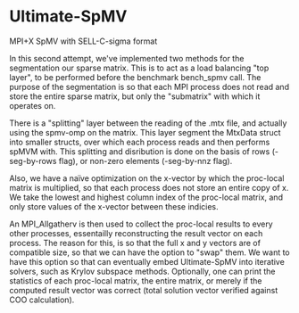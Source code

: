 # Ultimate-SpMV
MPI+X SpMV with SELL-C-sigma format

In this second attempt, we've implemented two methods for the segmentation our sparse matrix. This is to act as a load balancing "top layer", to be performed before the benchmark bench_spmv call. The purpose of the segmentation is so that each MPI process does not read and store the entire sparse matrix, but only the "submatrix" with which it operates on.

There is a "splitting" layer between the reading of the .mtx file, and actually using the spmv-omp on the matrix. This layer segment the MtxData struct into smaller structs, over which each process reads and then performs spMVM with. This splitting and disribution is done on the basis of rows (-seg-by-rows flag), or non-zero elements (-seg-by-nnz flag).

Also, we have a naïve optimization on the x-vector by which the proc-local matrix is multiplied, so that each process does not store an entire copy of x. We take the lowest and highest column index of the proc-local matrix, and only store values of the x-vector between these indicies.

An MPI_Allgatherv is then used to collect the proc-local results to every other processes, essentailly reconstructing the result vector on each process. The reason for this, is so that the full x and y vectors are of compatible size, so that we can have the option to "swap" them. We want to have this option so that can eventually embed Ultimate-SpMV into iterative solvers, such as Krylov subspace methods. Optionally, one can print the statistics of each proc-local matrix, the entire matrix, or merely if the computed result vector was correct (total solution vector verified against COO calculation).